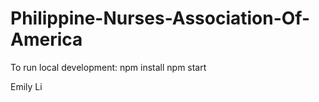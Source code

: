 # Philippine-Nurses-Association-Of-America

To run local development: 
npm install
npm start

Emily Li
